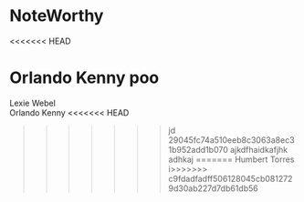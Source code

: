 # NoteWorthy
<<<<<<< HEAD

Orlando Kenny
poo
=======
Lexie Webel  
Orlando Kenny
<<<<<<< HEAD
>>>>>>>jd 29045fc74a510eeb8c3063a8ec31b952add1b070
ajkdfhaidkafjhk adhkaj
=======
Humbert Torres
i>>>>>>> c9fdadfadff506128045cb0812729d30ab227d7db61db56
